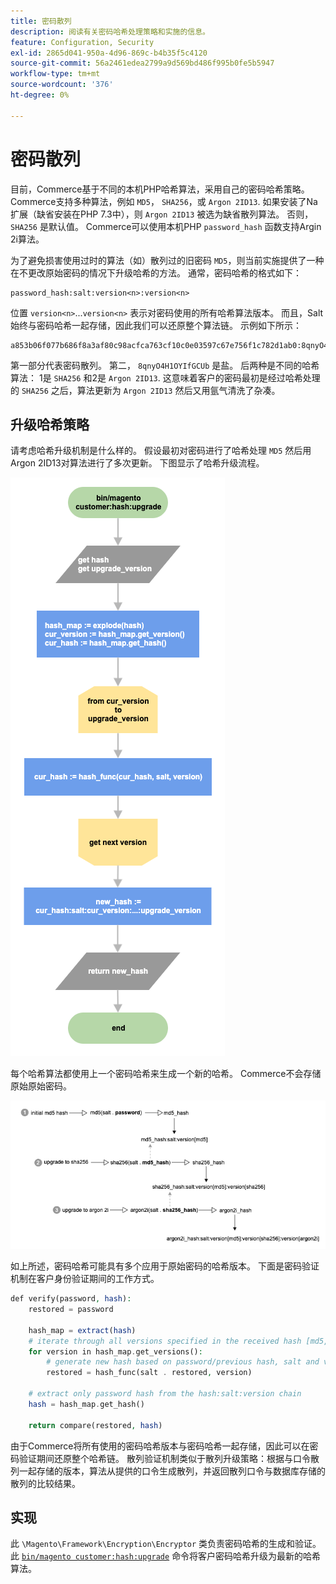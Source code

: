 ```yaml
---
title: 密码散列
description: 阅读有关密码哈希处理策略和实施的信息。
feature: Configuration, Security
exl-id: 2865d041-950a-4d96-869c-b4b35f5c4120
source-git-commit: 56a2461edea2799a9d569bd486f995b0fe5b5947
workflow-type: tm+mt
source-wordcount: '376'
ht-degree: 0%

---
```


# 密码散列

目前，Commerce基于不同的本机PHP哈希算法，采用自己的密码哈希策略。 Commerce支持多种算法，例如 `MD5`， `SHA256`，或 `Argon 2ID13`. 如果安装了Na扩展（缺省安装在PHP 7.3中），则 `Argon 2ID13` 被选为缺省散列算法。 否则， `SHA256` 是默认值。 Commerce可以使用本机PHP `password_hash` 函数支持Argin 2i算法。

为了避免损害使用过时的算法（如）散列过的旧密码 `MD5`，则当前实施提供了一种在不更改原始密码的情况下升级哈希的方法。 通常，密码哈希的格式如下：

```text
password_hash:salt:version<n>:version<n>
```

位置 `version<n>`...`version<n>` 表示对密码使用的所有哈希算法版本。 而且，Salt始终与密码哈希一起存储，因此我们可以还原整个算法链。 示例如下所示：

```text
a853b06f077b686f8a3af80c98acfca763cf10c0e03597c67e756f1c782d1ab0:8qnyO4H1OYIfGCUb:1:2
```

第一部分代表密码散列。 第二， `8qnyO4H1OYIfGCUb` 是盐。 后两种是不同的哈希算法： 1是 `SHA256` 和2是 `Argon 2ID13`. 这意味着客户的密码最初是经过哈希处理的 `SHA256` 之后，算法更新为 `Argon 2ID13` 然后又用氩气清洗了杂凑。

## 升级哈希策略

请考虑哈希升级机制是什么样的。 假设最初对密码进行了哈希处理 `MD5` 然后用Argon 2ID13对算法进行了多次更新。 下图显示了哈希升级流程。

![哈希升级工作流](../../assets/configuration/hash-upgrade-algorithm.png)

每个哈希算法都使用上一个密码哈希来生成一个新的哈希。 Commerce不会存储原始原始密码。

![哈希升级策略](../../assets/configuration/hash-upgrade-strategy.png)

如上所述，密码哈希可能具有多个应用于原始密码的哈希版本。
下面是密码验证机制在客户身份验证期间的工作方式。

```php
def verify(password, hash):
    restored = password

    hash_map = extract(hash)
    # iterate through all versions specified in the received hash [md5, sha256, argon2id13]
    for version in hash_map.get_versions():
        # generate new hash based on password/previous hash, salt and version
        restored = hash_func(salt . restored, version)

    # extract only password hash from the hash:salt:version chain
    hash = hash_map.get_hash()

    return compare(restored, hash)
```

由于Commerce将所有使用的密码哈希版本与密码哈希一起存储，因此可以在密码验证期间还原整个哈希链。 散列验证机制类似于散列升级策略：根据与口令散列一起存储的版本，算法从提供的口令生成散列，并返回散列口令与数据库存储的散列的比较结果。

## 实现

此 `\Magento\Framework\Encryption\Encryptor` 类负责密码哈希的生成和验证。 此 [`bin/magento customer:hash:upgrade`](https://devdocs.magento.com/guides/v2.4/reference/cli/magento.html#customerhashupgrade) 命令将客户密码哈希升级为最新的哈希算法。
